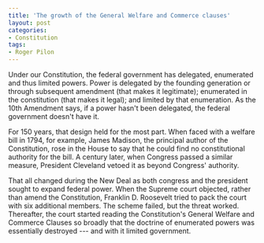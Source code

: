 ```yaml
---
title: 'The growth of the General Welfare and Commerce clauses'
layout: post
categories:
- Constitution
tags:
- Roger Pilon
---
```


Under our Constitution, the federal government has delegated, enumerated and thus limited powers. Power is delegated by the founding generation or through subsequent amendment (that makes it legitimate); enumerated in the constitution (that makes it legal); and limited by that enumeration. As the 10th Amendment says, if a power hasn't been delegated, the federal government doesn't have it.  
  
For 150 years, that design held for the most part. When faced with a welfare bill in 1794, for example, James Madison, the principal author of the Constitution, rose in the House to say that he could find no constitutional authority for the bill. A century later, when Congress passed a similar measure, President Cleveland vetoed it as beyond Congress' authority.

That all changed during the New Deal as both congress and the president sought to expand federal power. When the Supreme court objected, rather than amend the Constitution, Franklin D. Roosevelt tried to pack the court with six additional members. The scheme failed, but the threat worked. Thereafter, the court started reading the Constitution's General Welfare and Commerce Clauses so broadly that the doctrine of enumerated powers was essentially destroyed --- and with it limited government.
